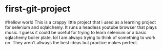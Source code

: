 # first-git-project
#hellow world 
This is a crappy little project that i used as a learning project for selenium and sqlalchemy. It runs a headless youtube browser that plays music. I guess it could be useful for trying to learn selenium or a basic sqlachemy boiler plate. lol I am always trying to think of something to work on. They aren't allways the best ideas but practice makes perfect. 

